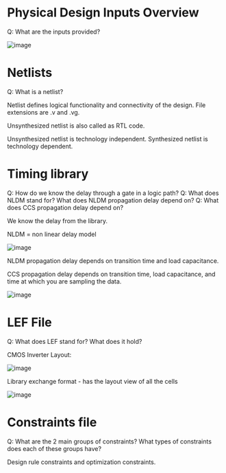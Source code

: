 # Physical Design Inputs Overview
Q: What are the inputs provided?

![image](https://github.com/coolnikitav/learning/assets/30304422/9f7070d2-865a-498c-9f11-a02898440d4a)

# Netlists
Q: What is a netlist?

Netlist defines logical functionality and connectivity of the design. File extensions are .v and .vg.

Unsynthesized netlist is also called as RTL code.

Unsynthesized netlist is technology independent. Synthesized netlist is technology dependent.

# Timing library
Q: How do we know the delay through a gate in a logic path?
Q: What does NLDM stand for? What does NLDM propagation delay depend on?
Q: What does CCS propagation delay depend on?

We know the delay from the library.

NLDM = non linear delay model

![image](https://github.com/coolnikitav/learning/assets/30304422/53d7e48d-766b-404b-9c91-207c378eba55)

NLDM propagation delay depends on transition time and load capacitance.

CCS propagation delay depends on transition time, load capacitance, and time at which you are sampling the data.

![image](https://github.com/coolnikitav/learning/assets/30304422/cd50f3a5-b88f-44a6-81e1-af9f201aa04f)

# LEF File
Q: What does LEF stand for? What does it hold?

CMOS Inverter Layout:

![image](https://github.com/coolnikitav/learning/assets/30304422/bf4fb243-5fc7-4060-b52c-5d5e68c4a0dc)

Library exchange format - has the layout view of all the cells

![image](https://github.com/coolnikitav/learning/assets/30304422/6796080f-d484-49cb-8016-bbda9500f091)

# Constraints file
Q: What are the 2 main groups of constraints? What types of constraints does each of these groups have?

Design rule constraints and optimization constraints.
